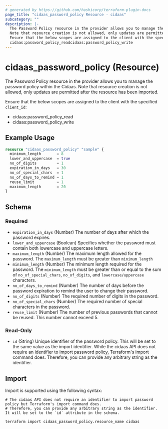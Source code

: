 ```yaml
---
# generated by https://github.com/hashicorp/terraform-plugin-docs
page_title: "cidaas_password_policy Resource - cidaas"
subcategory: ""
description: |-
  The Password Policy resource in the provider allows you to manage the password policy within the Cidaas.
  Note that resource creation is not allowed, only updates are permitted after the resource has been imported.
  Ensure that the below scopes are assigned to the client with the specified client_id:
  cidaas:password_policy_readcidaas:password_policy_write
---
```


# cidaas_password_policy (Resource)

The Password Policy resource in the provider allows you to manage the password policy within the Cidaas.
Note that resource creation is not allowed, only updates are permitted after the resource has been imported.

 Ensure that the below scopes are assigned to the client with the specified `client_id`:
- cidaas:password_policy_read
- cidaas:password_policy_write

## Example Usage

```terraform
resource "cidaas_password_policy" "sample" {
  minimum_length       = 8
  lower_and_uppercase  = true
  no_of_digits         = 1
  expiration_in_days   = 30
  no_of_special_chars  = 1
  no_of_days_to_remind = 1
  reuse_limit          = 1
  maximum_length       = 20
}
```

<!-- schema generated by tfplugindocs -->
## Schema

### Required

- `expiration_in_days` (Number) The number of days after which the password expires.
- `lower_and_uppercase` (Boolean) Specifies whether the password must contain both lowercase and uppercase letters.
- `maximum_length` (Number) The maximum length allowed for the password. The `maximum_length` must be greater than `minimum_length`
- `minimum_length` (Number) The minimum length required for the password. The `minimum_length` must be greater than or equal to the sum of `no_of_special_chars`, `no_of_digits`, and `lowercase/uppercase` characters.
- `no_of_days_to_remind` (Number) The number of days before the password expiration to remind the user to change their password.
- `no_of_digits` (Number) The required number of digits in the password.
- `no_of_special_chars` (Number) The required number of special characters in the password.
- `reuse_limit` (Number) The number of previous passwords that cannot be reused. This number cannot exceed 5.

### Read-Only

- `id` (String) Unique identifier of the password policy. This will be set to the same value as the import identifier.
While the cidaas API does not require an identifier to import password policy, Terraform's import command does. Therefore, you can provide any arbitrary string as the identifier.

## Import

Import is supported using the following syntax:

```shell
# The cidaas API does not require an identifier to import password policy but Terraform's import command does.
# Therefore, you can provide any arbitrary string as the identifier. It will be set to the `id` attribute in the schema.

terraform import cidaas_password_policy.resource_name cidaas
```
